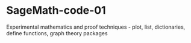 # SageMath-code-01
Experimental mathematics and proof techniques - plot, list, dictionaries, define functions, graph theory packages
